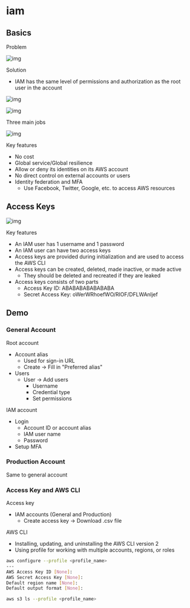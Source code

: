 # iam

## Basics

Problem

![img](./img/5.png)

Solution

- IAM has the same level of permissions and authorization as the root user in the account

![img](./img/6.png)

![img](./img/7.png)

Three main jobs

![img](./img/8.png)

Key features

- No cost
- Global service/Global resilience
- Allow or deny its identities on its AWS account
- No direct control on external accounts or users
- Identity federation and MFA
  - Use Facebook, Twitter, Google, etc. to access AWS resources

## Access Keys

![img](./img/9.png)

Key features

- An IAM user has 1 username and 1 password
- An IAM user can have two access keys
- Access keys are provided during initialization and are used to access the AWS CLI
- Access keys can be created, deleted, made inactive, or made active
  - They should be deleted and recreated if they are leaked
- Access keys consists of two parts
  - Access Key ID: ABABABABABABABA
  - Secret Access Key: oWerWRhoefWO/RIOF/DFLWAnljef

## Demo

### General Account

Root account

- Account alias
  - Used for sign-in URL
  - Create &rarr; Fill in "Preferred alias"
- Users
  - User &rarr; Add users
    - Username
    - Credential type
    - Set permissions

IAM account

- Login
  - Account ID or account alias
  - IAM user name
  - Password
- Setup MFA

### Production Account

Same to general account

### Access Key and AWS CLI

Access key

- IAM accounts (General and Production)
  - Create access key &rarr; Download .csv file

AWS CLI

- Installing, updating, and uninstalling the AWS CLI version 2
- Using profile for working with multiple accounts, regions, or roles

```bash
aws configure --profile <profile_name>
---
AWS Access Key ID [None]:
AWS Secret Access Key [None]:
Default region name [None]:
Default output format [None]:

aws s3 ls --profile <profile_name>
```
